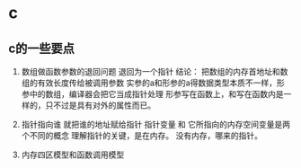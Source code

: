 # c
## c的一些要点
1. 数组做函数参数的退回问题 退回为一个指针
结论： 把数组的内存首地址和数组的有效长度传给被调用参数
实参的a和形参的a得数据类型本质不一样，形参中的数组，编译器会把它当成指针处理
形参写在函数上，和写在函数内是一样的，只不过是具有对外的属性而已。

2. 指针指向谁 就把谁的地址赋给指针
指针变量 和 它所指向的内存空间变量是两个不同的概念
理解指针的关键，是在内存。 没有内存，哪来的指针。

3. 内存四区模型和函数调用模型
